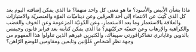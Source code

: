 ماذا بشأن الأبيض والأسود؟ ما هو معنى كل واحد منهما؟ ما الذي يمكن إضافته اليوم بعد كل الذي كُتِبَ عن الانتماء إلى أحد العرقَين وعن ديناميّات القوّة والعنصريّة والامتيازات والعلاقة بالاستعمار وما بعد الاستعمار، وعن الدّونيّة المزعومة وعن الخوف والغضب والكراهية والإرهاب وعن حتميّة حركيّتهم؟ ما الذي يمكن كتابته بعد فرانز فانون وجيمس بالدوين وغاياتري تشاكراڤورتي سپيڤاك، والكثيرين غيرهم الذين تناولوا هذا المفهوم من وجهة نظرِ أشخاصٍ مُلَوَّنين وتابعين ومقاومين للوضع الرّاهن؟
